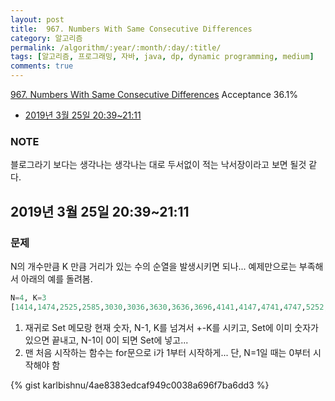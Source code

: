 ```yaml
---
layout: post
title:  967. Numbers With Same Consecutive Differences
category: 알고리즘
permalink: /algorithm/:year/:month/:day/:title/
tags: [알고리즘, 프로그래밍, 자바, java, dp, dynamic programming, medium]
comments: true
---
```

[967. Numbers With Same Consecutive Differences](https://leetcode.com/problems/numbers-with-same-consecutive-differences/)
Acceptance 36.1%

* [2019년 3월 25일 20:39~21:11](#2019년-3월-22일-20392111)

### NOTE
블로그라기 보다는 생각나는 생각나는 대로 두서없이 적는 낙서장이라고 보면 될것 같다.

## 2019년 3월 25일 20:39~21:11
### 문제
N의 개수만큼 K 만큼 거리가 있는 수의 순열을 발생시키면 되나... 예제만으로는 부족해서 아래의 예를 돌려봄.
```python
N=4, K=3
[1414,1474,2525,2585,3030,3036,3630,3636,3696,4141,4147,4741,4747,5252,5258,5852,5858,6303,6363,6369,6963,6969,7414,7474,8525,8585,9630,9636,9696]
```
1. 재귀로 Set 메모랑 현재 숫자, N-1, K를 넘겨서 +-K를 시키고, Set에 이미 숫자가 있으면 끝내고, N-1이 0이 되면 Set에 넣고...
2. 맨 처음 시작하는 함수는 for문으로 i가 1부터 시작하게... 단, N=1일 때는 0부터 시작해야 함


{% gist karlbishnu/4ae8383edcaf949c0038a696f7ba6dd3 %}
